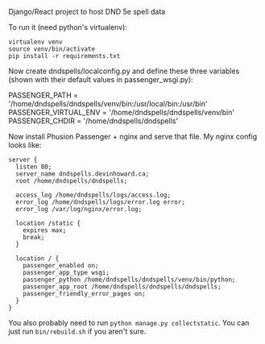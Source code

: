 Django/React project to host DND 5e spell data

To run it (need python's virtualenv):

    virtualenv venv
    source venv/bin/activate
    pip install -r requirements.txt

Now create dndspells/localconfig.py and define these three variables (shown with their default values in passenger_wsgi.py):

  PASSENGER_PATH = '/home/dndspells/dndspells/venv/bin:/usr/local/bin:/usr/bin'
  PASSENGER_VIRTUAL_ENV = '/home/dndspells/dndspells/venv/bin'
  PASSENGER_CHDIR = '/home/dndspells/dndspells'

Now install Phusion Passenger + nginx and serve that file. My nginx config looks like:

    server {
      listen 80;
      server_name dndspells.devinhoward.ca;
      root /home/dndspells/dndspells;

      access_log /home/dndspells/logs/access.log;
      error_log /home/dndspells/logs/error.log error;
      error_log /var/log/nginx/error.log;

      location /static {
        expires max;
        break;
      }

      location / {
        passenger_enabled on;
        passenger_app_type wsgi;
        passenger_python /home/dndspells/dndspells/venv/bin/python;
        passenger_app_root /home/dndspells/dndspells/dndspells;
        passenger_friendly_error_pages on;
      }
    }

You also probably need to run `python manage.py collectstatic`. You can just run `bin/rebuild.sh` if you aren't sure.
